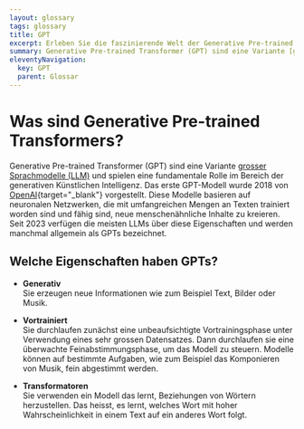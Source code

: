 ```yaml
---
layout: glossary
tags: glossary
title: GPT
excerpt: Erleben Sie die faszinierende Welt der Generative Pre-trained Transformer (GPT) - die bahnbrechenden Sprachmodelle im Bereich Künstliche Intelligenz. Lassen Sie sich von den kreativen Möglichkeiten dieser neuronalen Netzwerke verzaubern, die menschenähnliche Inhalte generieren können. Erfahren Sie mehr über GPTs und ihre Entwicklung seit der Einführung durch OpenAI im Jahr 2018.
summary: Generative Pre-trained Transformer (GPT) sind eine Variante [grosser Sprachmodelle (LLM)](/glossar/grosse-sprachmodelle/) und spielen eine fundamentale Rolle im Bereich der generativen Künstlichen Intelligenz. Das erste GPT-Modell wurde 2018 von [OpenAI](https://openai.com/){target="_blank"} vorgestellt. Diese Modelle basieren auf neuronalen Netzwerken, die mit umfangreichen Mengen an Texten trainiert worden sind und fähig sind, neue menschenähnliche Inhalte zu kreieren. Seit 2023 verfügen die meisten LLMs über diese Eigenschaften und werden manchmal allgemein als GPTs bezeichnet.
eleventyNavigation:
  key: GPT
  parent: Glossar
---
```


# Was sind Generative Pre-trained Transformers?

Generative Pre-trained Transformer (GPT) sind eine Variante [grosser Sprachmodelle (LLM)](/glossar/grosse-sprachmodelle/) und spielen eine fundamentale Rolle im Bereich der generativen Künstlichen Intelligenz. Das erste GPT-Modell wurde 2018 von [OpenAI](https://openai.com/){target="_blank"} vorgestellt. Diese Modelle basieren auf neuronalen Netzwerken, die mit umfangreichen Mengen an Texten trainiert worden sind und fähig sind, neue menschenähnliche Inhalte zu kreieren. Seit 2023 verfügen die meisten LLMs über diese Eigenschaften und werden manchmal allgemein als GPTs bezeichnet.

## Welche Eigenschaften haben GPTs?

- **Generativ**<br>Sie erzeugen neue Informationen wie zum Beispiel Text, Bilder oder Musik.

- **Vortrainiert**<br>Sie durchlaufen zunächst eine unbeaufsichtigte Vortrainingsphase unter Verwendung eines sehr grossen Datensatzes. Dann durchlaufen sie eine überwachte Feinabstimmungsphase, um das Modell zu steuern. Modelle können auf bestimmte Aufgaben, wie zum Beispiel das Komponieren von Musik, fein abgestimmt werden.

- **Transformatoren**<br>Sie verwenden ein Modell das lernt, Beziehungen von Wörtern herzustellen. Das heisst, es lernt, welches Wort mit hoher Wahrscheinlichkeit in einem Text auf ein anderes Wort folgt.

